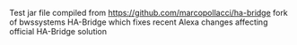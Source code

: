 Test jar file compiled from https://github.com/marcopollacci/ha-bridge fork of bwssystems HA-Bridge which fixes recent Alexa changes affecting official HA-Bridge solution 
